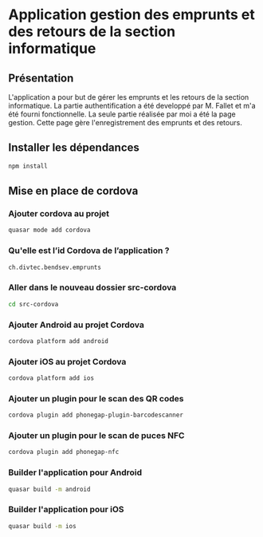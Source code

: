 # Application gestion des emprunts et des retours de la section informatique

## Présentation
L'application a pour but de gérer les emprunts et les retours de la section informatique. La partie authentification a été developpé par M. Fallet et m'a été fourni fonctionnelle. La seule partie réalisée par moi a été la page gestion. Cette page gère l'enregistrement des emprunts et des retours.

## Installer les dépendances
```bash
npm install
```

## Mise en place de cordova

### Ajouter cordova au projet
```bash
quasar mode add cordova
```

### Qu'elle est l’id Cordova de l’application ?
```bash
ch.divtec.bendsev.emprunts
```

### Aller dans le nouveau dossier src-cordova
```bash
cd src-cordova
```

### Ajouter Android au projet Cordova
```bash
cordova platform add android
```

### Ajouter iOS au projet Cordova
```bash
cordova platform add ios
```

### Ajouter un plugin pour le scan des QR codes
```bash
cordova plugin add phonegap-plugin-barcodescanner
```

### Ajouter un plugin pour le scan de puces NFC
```bash
cordova plugin add phonegap-nfc
```

### Builder l'application pour Android
```bash
quasar build -m android
```

### Builder l'application pour iOS
```bash
quasar build -m ios
```



